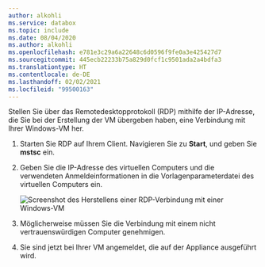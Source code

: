 ```yaml
---
author: alkohli
ms.service: databox
ms.topic: include
ms.date: 08/04/2020
ms.author: alkohli
ms.openlocfilehash: e781e3c29a6a22648c6d0596f9fe0a3e425427d7
ms.sourcegitcommit: 445ecb22233b75a829d0fcf1c9501ada2a4bdfa3
ms.translationtype: HT
ms.contentlocale: de-DE
ms.lasthandoff: 02/02/2021
ms.locfileid: "99500163"
---
```

Stellen Sie über das Remotedesktopprotokoll (RDP) mithilfe der IP-Adresse, die Sie bei der Erstellung der VM übergeben haben, eine Verbindung mit Ihrer Windows-VM her.

1. Starten Sie RDP auf Ihrem Client. Navigieren Sie zu **Start**, und geben Sie **mstsc** ein.
1. Geben Sie die IP-Adresse des virtuellen Computers und die verwendeten Anmeldeinformationen in die Vorlagenparameterdatei des virtuellen Computers ein.

    ![Screenshot des Herstellens einer RDP-Verbindung mit einer Windows-VM](media/azure-stack-edge-gateway-connect-vm-windows/connect-vm-rdp-1.png)
1. Möglicherweise müssen Sie die Verbindung mit einem nicht vertrauenswürdigen Computer genehmigen. 
1. Sie sind jetzt bei Ihrer VM angemeldet, die auf der Appliance ausgeführt wird. 
